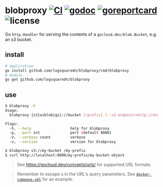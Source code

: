 # blobproxy  [![CI](https://github.com/logsquaredn/blobproxy/actions/workflows/ci.yml/badge.svg?branch=main&event=push)](https://github.com/logsquaredn/blobproxy/actions) [![godoc](https://pkg.go.dev/badge/github.com/logsquaredn/blobproxy.svg)](https://pkg.go.dev/github.com/logsquaredn/blobproxy) [![goreportcard](https://goreportcard.com/badge/github.com/logsquaredn/blobproxy)](https://goreportcard.com/report/github.com/logsquaredn/blobproxy) ![license](https://shields.io/github/license/logsquaredn/blobproxy)

Go `http.Handler` for serving the contents of a `gocloud.dev/blob.Bucket`, e.g. an s3 bucket.

## install

```sh
# application
go install github.com/logsquaredn/blobproxy/cmd/blobproxy
# module
go get github.com/logsquaredn/blobproxy
```

## use

```sh
$ blobproxy -h
Usage:
  blobproxy {s3|azblob|gs}://bucket [/prefix] [--s3-endpoint=http://minio:9000/] [--s3-force-path-style] [--s3-disable-ssl] [flags]

Flags:
  -h, --help                  help for blobproxy
  -p, --port int              port (default 8080)
  -V, --verbose count         verbose
  -v, --version               version for blobproxy
```

```sh
$ blobproxy s3://my-bucket /my-prefix
$ curl http://localhost:8080/my-prefix/my-bucket-object
```

> See https://gocloud.dev/concepts/urls/ for supported URL formats.

> Remember to escape `&` in the URL's query parameters. See [`docker-compose.yml`](docker-compose.yml) for an example.
